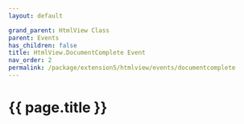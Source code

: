 ```yaml
---
layout: default

grand_parent: HtmlView Class
parent: Events
has_children: false
title: HtmlView.DocumentComplete Event
nav_order: 2
permalink: /package/extension5/htmlview/events/documentcomplete
---
```

# {{ page.title }}
